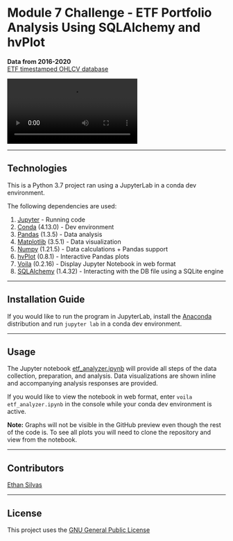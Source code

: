 # Module 7 Challenge - ETF Portfolio Analysis Using SQLAlchemy and hvPlot



**Data from 2016-2020** <br>
[ETF timestamped OHLCV database](/etf.db)

![](/images/pypl_plot.mov)

---

## Technologies

This is a Python 3.7 project ran using a JupyterLab in a conda dev environment. 

The following dependencies are used: 
1. [Jupyter](https://jupyter.org/) - Running code 
2. [Conda](https://github.com/conda/conda) (4.13.0) - Dev environment
3. [Pandas](https://github.com/pandas-dev/pandas) (1.3.5) - Data analysis
4. [Matplotlib](https://github.com/matplotlib/matplotlib) (3.5.1) - Data visualization
5. [Numpy](https://numpy.org/) (1.21.5) - Data calculations + Pandas support
6. [hvPlot](https://hvplot.holoviz.org/index.html) (0.8.1) - Interactive Pandas plots 
7. [Voila](https://voila.readthedocs.io/en/stable/index.html) (0.2.16) - Display Jupyter Notebook in web format
8. [SQLAlchemy](https://www.sqlalchemy.org/) (1.4.32) - Interacting with the DB file using a SQLite engine

---

## Installation Guide

If you would like to run the program in JupyterLab, install the [Anaconda](https://www.anaconda.com/products/distribution) distribution and run `jupyter lab` in a conda dev environment.

---

## Usage

The Jupyter notebook [etf_analyzer.ipynb](/etf_analyzer.ipynb) will provide all steps of the data collection, preparation, and analysis. Data visualizations are shown inline and accompanying analysis responses are provided.

If you would like to view the notebook in web format, enter `voila etf_analyzer.ipynb` in the console while your conda dev environment is active. 

**Note:** Graphs will not be visible in the GitHub preview even though the rest of the code is. To see all plots you will need to clone the repository and view from the notebook. 

---

## Contributors

[Ethan Silvas](https://github.com/ethansilvas)

---

## License

This project uses the [GNU General Public License](https://choosealicense.com/licenses/gpl-3.0/)